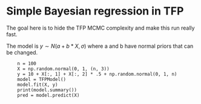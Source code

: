 # Simple Bayesian regression in TFP

The goal here is to hide the TFP MCMC complexity and make this run really fast.

The model is $y \sim N(a + b * X, \sigma)$ where a and b have normal priors that can be changed.

```
    n = 100
    X = np.random.normal(0, 1, (n, 3))
    y = 10 + X[:, 1] + X[:, 2] * .5 + np.random.normal(0, 1, n)
    model = TFPModel()
    model.fit(X, y)
    print(model.summary())
    pred = model.predict(X)
```
